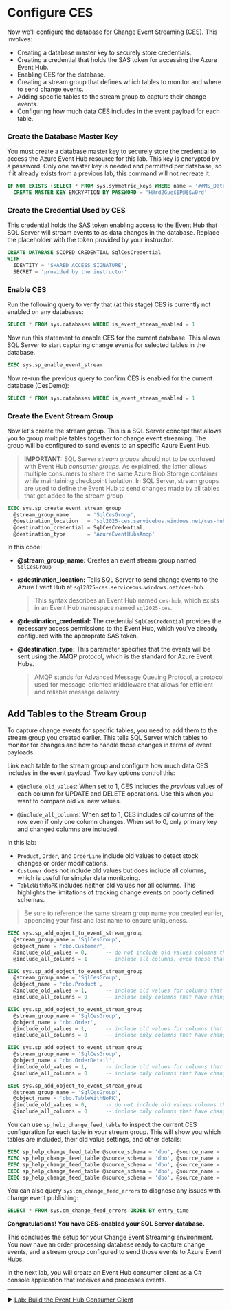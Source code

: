 ﻿# Configure CES

Now we'll configure the database for Change Event Streaming (CES). This involves:

- Creating a database master key to securely store credentials.
- Creating a credential that holds the SAS token for accessing the Azure Event Hub.
- Enabling CES for the database.
- Creating a stream group that defines which tables to monitor and where to send change events.
- Adding specific tables to the stream group to capture their change events.
- Configuring how much data CES includes in the event payload for each table.

### Create the Database Master Key

You must create a database master key to securely store the credential to access the Azure Event Hub resource for this lab. This key is encrypted by a password. Only one master key is needed and permitted per database, so if it already exists from a previous lab, this command will not recreate it.

```sql
IF NOT EXISTS (SELECT * FROM sys.symmetric_keys WHERE name = '##MS_DatabaseMasterKey##')
  CREATE MASTER KEY ENCRYPTION BY PASSWORD = 'H@rd2Gue$$P@$$w0rd'
```

### Create the Credential Used by CES

This credential holds the SAS token enabling access to the Event Hub that SQL Server will stream events to as data changes in the database. Replace the placeholder with the token provided by your instructor.

```sql
CREATE DATABASE SCOPED CREDENTIAL SqlCesCredential
WITH
  IDENTITY = 'SHARED ACCESS SIGNATURE',
  SECRET = 'provided by the instructor'
```

### Enable CES

Run the following query to verify that (at this stage) CES is currently not enabled on any databases:

```sql
SELECT * FROM sys.databases WHERE is_event_stream_enabled = 1
```

Now run this statement to enable CES for the current database. This allows SQL Server to start capturing change events for selected tables in the database.

```sql
EXEC sys.sp_enable_event_stream
```

Now re-run the previous query to confirm CES is enabled for the current database (CesDemo):

```sql
SELECT * FROM sys.databases WHERE is_event_stream_enabled = 1
```

### Create the Event Stream Group

Now let's create the stream group. This is a SQL Server concept that allows you to group multiple tables together for change event streaming. The group will be configured to send events to an specific Azure Event Hub.

> **IMPORTANT:** SQL Server *stream groups* should not to be confused with Event Hub *consumer groups*. As explained, the latter allows multiple consumers to share the same Azure Blob Storage container while maintaining checkpoint isolation. In SQL Server, stream groups are used to define the Event Hub to send changes made by all tables that get added to the stream group.

```sql
EXEC sys.sp_create_event_stream_group
  @stream_group_name      = 'SqlCesGroup',
  @destination_location   = 'sql2025-ces.servicebus.windows.net/ces-hub',
  @destination_credential = SqlCesCredential,
  @destination_type       = 'AzureEventHubsAmqp'
```

In this code:

- **@stream_group_name:** Creates an event stream group named `SqlCesGroup`

- **@destination_location:** Tells SQL Server to send change events to the Azure Event Hub at `sql2025-ces.servicebus.windows.net/ces-hub`.
  > This syntax describes an Event Hub named `ces-hub`, which exists in an Event Hub namespace named `sql2025-ces`.

- **@destination_credential:** The credential `SqlCesCredential` provides the necessary access permissions to the Event Hub, which you've already configured with the approprate SAS token.

- **@destination_type:** This parameter specifies that the events will be sent using the AMQP protocol, which is the standard for Azure Event Hubs.
  > AMQP stands for Advanced Message Queuing Protocol, a protocol used for message-oriented middleware that allows for efficient and reliable message delivery.

## Add Tables to the Stream Group

To capture change events for specific tables, you need to add them to the stream group you created earlier. This tells SQL Server which tables to monitor for changes and how to handle those changes in terms of event payloads.

Link each table to the stream group and configure how much data CES includes in the event payload. Two key options control this:

* `@include_old_values`: When set to 1, CES includes the *previous* values of each column for UPDATE and DELETE operations. Use this when you want to compare old vs. new values.

* `@include_all_columns`: When set to 1, CES includes *all* columns of the row even if only one column changes. When set to 0, only primary key and changed columns are included.

In this lab:

* `Product`, `Order`, and `OrderLine` include old values to detect stock changes or order modifications.
* `Customer` does not include old values but does include all columns, which is useful for simpler data monitoring.
* `TableWithNoPK` includes neither old values nor all columns. This highlights the limitations of tracking change events on poorly defined schemas.

> Be sure to reference the same stream group name you created earlier, appending your first and last name to ensure uniqueness.

```sql
EXEC sys.sp_add_object_to_event_stream_group
  @stream_group_name = 'SqlCesGroup',
  @object_name = 'dbo.Customer',
  @include_old_values = 0,      -- do not include old values columns that have changed from updates or deletes
  @include_all_columns = 1      -- include all columns, even those that haven't changed from updates or deletes

EXEC sys.sp_add_object_to_event_stream_group
  @stream_group_name = 'SqlCesGroup',
  @object_name = 'dbo.Product',
  @include_old_values = 1,      -- include old values for columns that have changed from updates or deletes
  @include_all_columns = 0      -- include only columns that have changed from updates or deletes

EXEC sys.sp_add_object_to_event_stream_group
  @stream_group_name = 'SqlCesGroup',
  @object_name = 'dbo.Order',
  @include_old_values = 1,      -- include old values for columns that have changed from updates or deletes
  @include_all_columns = 0      -- include only columns that have changed from updates or deletes

EXEC sys.sp_add_object_to_event_stream_group
  @stream_group_name = 'SqlCesGroup',
  @object_name = 'dbo.OrderDetail',
  @include_old_values = 1,      -- include old values for columns that have changed from updates or deletes
  @include_all_columns = 0      -- include only columns that have changed from updates or deletes

EXEC sys.sp_add_object_to_event_stream_group
  @stream_group_name = 'SqlCesGroup',
  @object_name = 'dbo.TableWithNoPK',
  @include_old_values = 0,      -- do not include old values columns that have changed from updates or deletes
  @include_all_columns = 0      -- include only columns that have changed from updates or deletes (with no PK, this is essentially useless)
```

You can use `sp_help_change_feed_table` to inspect the current CES configuration for each table in your stream group. This will show you which tables are included, their old value settings, and other details:

```sql
EXEC sp_help_change_feed_table @source_schema = 'dbo', @source_name = 'Customer'
EXEC sp_help_change_feed_table @source_schema = 'dbo', @source_name = 'Product'
EXEC sp_help_change_feed_table @source_schema = 'dbo', @source_name = 'Order'
EXEC sp_help_change_feed_table @source_schema = 'dbo', @source_name = 'OrderDetail'
EXEC sp_help_change_feed_table @source_schema = 'dbo', @source_name = 'TableWithNoPK'
```

You can also query `sys.dm_change_feed_errors` to diagnose any issues with change event publishing:

```sql
SELECT * FROM sys.dm_change_feed_errors ORDER BY entry_time
```

**Congratulations! You have CES-enabled your SQL Server database.**

This concludes the setup for your Change Event Streaming environment. You now have an order processing database ready to capture change events, and a stream group configured to send those events to Azure Event Hubs.

In the next lab, you will create an Event Hub consumer client as a C# console application that receives and processes events.

___

▶ [Lab: Build the Event Hub Consumer Client](https://github.com/lennilobel/sql2025-workshop-hol-orlando2025/blob/main/HOL/3.%20Change%20Event%20Streaming/2.%20Build%20the%20Event%20Hub%20Consumer%20Client.md)
